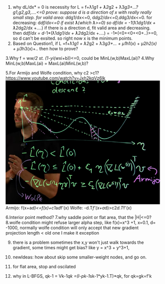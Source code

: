 1. why dL/dx* = 0 is necessity for L = f+ƛ1*g1 + ƛ2*g2 + ƛ3*g3+...?
g1,g2,g3,....<=0
prove:
suppose d is a direction of x with really really small step.
for vaild area: 
d*dg1/dx<=0, d*dg2/dx<=0,d*dg3/dx<=0.
for decreasing:
d*df/dx<=0
if exist ƛ(which ƛ>=0) so df/dx = -1*(ƛ1*dg1/dx + ƛ2*dg2/dx +....)
if there is a direction d, fit valid area and decreasing.
then d*df/dx = d*-1*(ƛ1*dg1/dx + ƛ2*dg2/dx +....) = -1*(<0+<0+<0+..)>=0,
so d can't be exsited. so right now x is the minimum points.
2. Based on Question1, if L =f+ƛ1*g1 + ƛ2*g2 + ƛ3*g3+... + μ1*h1(x) + μ2*h2(x) + μ3*h3(x)+..
then how to prove?

3.Why f = w*w/2 st. (1-yi(w*xi+b))<=0, could be MinL(w,b)MaxL(ai)?
4.Why MinL(w,b)MaxL(ai) = MaxL(ai)MinL(w,b)?

5.For Armijo and Wolfe condition, why c2 >c1?
https://www.youtube.com/watch?v=Jxh2kqVz6lk
![video screenshot](pics/image.png)
Armijo: f(x+a*d)<=f(x)+c1*a*d*f'(x)
Wolfe: -d.T*f'(x+a*d)>c2*d.T*f'(x)

6.Interior point method?
7.why saddle point or flat area, that the |H|<=0?
8.wolfe condition might refuse larger alpha step, like f(x)=x^3 +1, x=0.1, d= -1000, 
normally wolfe condition will only accept that new gradient projection length  < old one
I make it exception

9. there is a problem sometimes the x,y won't just walk towards the gradient, some times might get bias? like y = x^3 + y^3+1, 

10. newIdeas: how about skip some smaller-weight nodes, and go on.

11. for flat area, stop and oscilated
12. why in L-BFGS, qk-1 = Vk-1*qk =(I-pk-1*sk-1*yk-1.T)*qk, for qk=gk=f'k





